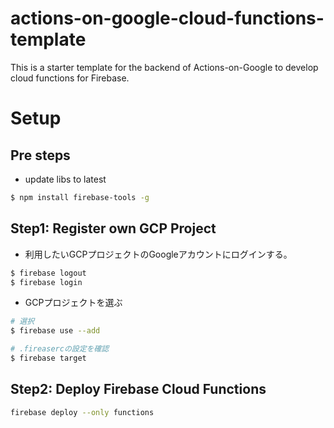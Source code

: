 # actions-on-google-cloud-functions-template 
This is a starter template for the backend of Actions-on-Google to develop cloud functions for Firebase.

# Setup
## Pre steps
* update libs to latest
```bash 
$ npm install firebase-tools -g
```

## Step1: Register own GCP Project
* 利用したいGCPプロジェクトのGoogleアカウントにログインする。
```bash 
$ firebase logout 
$ firebase login
```

* GCPプロジェクトを選ぶ
```bash 
# 選択
$ firebase use --add

# .fireasercの設定を確認 
$ firebase target
```

## Step2: Deploy Firebase Cloud Functions
```bash 
firebase deploy --only functions
```

